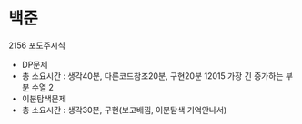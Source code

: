 # 백준
2156 포도주시식
- DP문제
- 총 소요시간 : 생각40분, 다른코드참조20분, 구현20분
12015 가장 긴 증가하는 부분 수열 2
- 이분탐색문제
- 총 소요시간 : 생각30분, 구현(보고배낌, 이분탐색 기억안나서)
